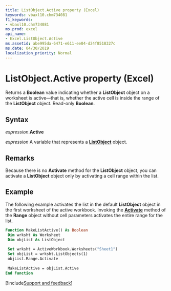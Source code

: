 ```yaml
---
title: ListObject.Active property (Excel)
keywords: vbaxl10.chm734081
f1_keywords:
- vbaxl10.chm734081
ms.prod: excel
api_name:
- Excel.ListObject.Active
ms.assetid: abe995da-6471-e611-ee04-d24f8518327c
ms.date: 04/30/2019
localization_priority: Normal
---
```



# ListObject.Active property (Excel)

Returns a **Boolean** value indicating whether a **ListObject** object on a worksheet is active—that is, whether the active cell is inside the range of the **ListObject** object. Read-only **Boolean**.


## Syntax

_expression_.**Active**

_expression_ A variable that represents a **[ListObject](Excel.ListObject.md)** object.


## Remarks

Because there is no **Activate** method for the **ListObject** object, you can activate a **ListObject** object only by activating a cell range within the list.


## Example

The following example activates the list in the default **ListObject** object in the first worksheet of the active workbook. Invoking the **[Activate](excel.range.activate.md)** method of the **Range** object without cell parameters activates the entire range for the list.


```vb
Function MakeListActive() As Boolean 
 Dim wrksht As Worksheet 
 Dim objList As ListObject 
 
 Set wrksht = ActiveWorkbook.Worksheets("Sheet1") 
 Set objList = wrksht.ListObjects(1) 
 objList.Range.Activate 
 
 MakeListActive = objList.Active 
End Function
```




[!include[Support and feedback](~/includes/feedback-boilerplate.md)]